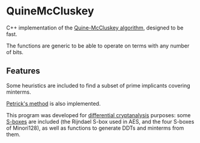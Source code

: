 # QuineMcCluskey #

C++ implementation of the [Quine-McCluskey algorithm](https://en.wikipedia.org/wiki/Quine%E2%80%93McCluskey_algorithm), designed to be fast.

The functions are generic to be able to operate on terms with any number of bits.

## Features ##

Some heuristics are included to find a subset of prime implicants covering minterms.

[Petrick's method](https://en.wikipedia.org/wiki/Petrick%27s_method) is also implemented.

This program was developed for [differential cryptanalysis](https://en.wikipedia.org/wiki/Differential_cryptanalysis) purposes: some [S-boxes](https://en.wikipedia.org/wiki/S-box) are included (the Rijndael S-box used in AES, and the four S-boxes of Minori128), as well as functions to generate DDTs and minterms from them.
